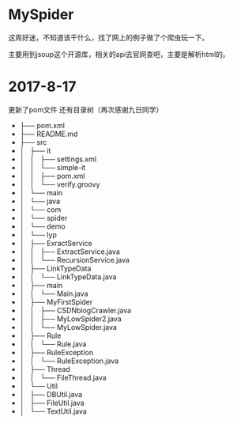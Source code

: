 # MySpider
这周好迷，不知道该干什么，找了网上的例子做了个爬虫玩一下。

主要用到jsoup这个开源库，相关的api去官网查吧，主要是解析html的。

# 2017-8-17
更新了pom文件 
还有目录树（再次感谢九日同学）

* ├── pom.xml
* ├── README.md
* ├── src
* │   ├── it
* │   │   ├── settings.xml
* │   │   └── simple-it
* │   │       ├── pom.xml
* │   │       └── verify.groovy
* │   └── main
* │       └── java
* │           └── com
* │               └── spider
* │                   └── demo
* │                       └── lyp
* │                           ├── ExractService
* │                           │   ├── ExtractService.java
* │                           │   └── RecursionService.java
* │                           ├── LinkTypeData
* │                           │   └── LinkTypeData.java
* │                           ├── main
* │                           │   └── Main.java
* │                           ├── MyFirstSpider
* │                           │   ├── CSDNblogCrawler.java
* │                           │   ├── MyLowSpider2.java
* │                           │   └── MyLowSpider.java
* │                           ├── Rule
* │                           │   └── Rule.java
* │                           ├── RuleException
* │                           │   └── RuleException.java
* │                           ├── Thread
* │                           │   └── FileThread.java
* │                           └── Util
* │                               ├── DBUtil.java
* │                               ├── FileUtil.java
* │                               └── TextUtil.java


